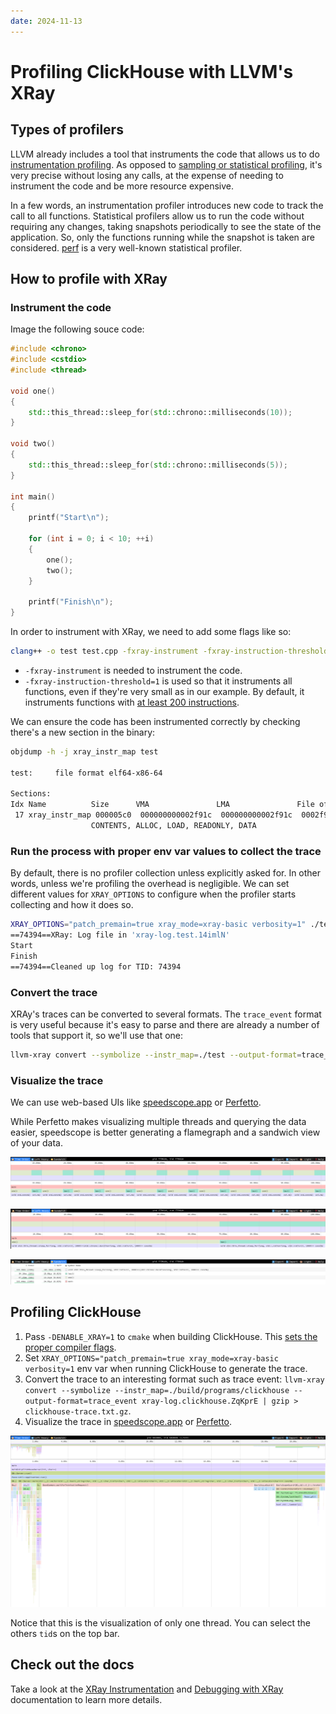 ```yaml
---
date: 2024-11-13
---
```


# Profiling ClickHouse with LLVM's XRay

## Types of profilers

LLVM already includes a tool that instruments the code that allows us to do [instrumentation
profiling](https://en.wikipedia.org/wiki/Profiling_(computer_programming)#Instrumentation). As
opposed to [sampling or statistical
profiling](https://en.wikipedia.org/wiki/Profiling_(computer_programming)#Statistical_profilers),
it's very precise without losing any calls, at the expense of needing to instrument the code and be
more resource expensive.

In a few words, an instrumentation profiler introduces new code to track the call to all functions.
Statistical profilers allow us to run the code without requiring any changes, taking snapshots
periodically to see the state of the application. So, only the functions running while the snapshot
is taken are considered. [perf](https://en.wikipedia.org/wiki/Perf_%28Linux%29) is a very well-known
statistical profiler.

## How to profile with XRay

### Instrument the code

Image the following souce code:

```c++
#include <chrono>
#include <cstdio>
#include <thread>

void one()
{
    std::this_thread::sleep_for(std::chrono::milliseconds(10));
}

void two()
{
    std::this_thread::sleep_for(std::chrono::milliseconds(5));
}

int main()
{
    printf("Start\n");

    for (int i = 0; i < 10; ++i)
    {
        one();
        two();
    }

    printf("Finish\n");
}
```

In order to instrument with XRay, we need to add some flags like so:

```bash
clang++ -o test test.cpp -fxray-instrument -fxray-instruction-threshold=1
```

* `-fxray-instrument` is needed to instrument the code.
* `-fxray-instruction-threshold=1` is used so that it instruments all functions, even if they're
  very small as in our example. By default, it instruments functions with [at least 200
  instructions](https://llvm.org/docs/XRay.html#instrumenting-your-c-c-objective-c-application).

We can ensure the code has been instrumented correctly by checking there's a new section in the
binary:

```bash
objdump -h -j xray_instr_map test

test:     file format elf64-x86-64

Sections:
Idx Name          Size      VMA               LMA               File off  Algn
 17 xray_instr_map 000005c0  000000000002f91c  000000000002f91c  0002f91c  2**0
                  CONTENTS, ALLOC, LOAD, READONLY, DATA
```

### Run the process with proper env var values to collect the trace

By default, there is no profiler collection unless explicitly asked for. In other words, unless
we're profiling the overhead is negligible. We can set different values for `XRAY_OPTIONS` to
configure when the profiler starts collecting and how it does so.

```bash
XRAY_OPTIONS="patch_premain=true xray_mode=xray-basic verbosity=1" ./test
==74394==XRay: Log file in 'xray-log.test.14imlN'
Start
Finish
==74394==Cleaned up log for TID: 74394
```

### Convert the trace

XRAy's traces can be converted to several formats. The `trace_event` format is very useful because
it's easy to parse and there are already a number of tools that support it, so we'll use that one:

```bash
llvm-xray convert --symbolize --instr_map=./test --output-format=trace_event xray-log.test.14imlN | gzip > test-trace.txt.gz
```

### Visualize the trace

We can use web-based UIs like [speedscope.app](https://www.speedscope.app/) or
[Perfetto](https://ui.perfetto.dev).

While Perfetto makes visualizing multiple threads and querying the data easier, speedscope is better
generating a flamegraph and a sandwich view of your data.

![time-order](./images/profiling-clickhouse-with-llvm-xray/time-order.png)

![left-heavy](./images/profiling-clickhouse-with-llvm-xray/left-heavy.png)

![sandwich](./images/profiling-clickhouse-with-llvm-xray/sandwich.png)

## Profiling ClickHouse

1. Pass `-DENABLE_XRAY=1` to `cmake` when building ClickHouse. This [sets the proper compiler
   flags](https://github.com/ClickHouse/ClickHouse/blob/9caac43b2aa5e7c5474a87b7596dea95f5a2569a/cmake/xray_instrumentation.cmake).
2. Set `XRAY_OPTIONS="patch_premain=true xray_mode=xray-basic verbosity=1` env var when running
   ClickHouse to generate the trace.
3. Convert the trace to an interesting format such as trace event: `llvm-xray convert --symbolize
   --instr_map=./build/programs/clickhouse --output-format=trace_event xray-log.clickhouse.ZqKprE |
   gzip > clickhouse-trace.txt.gz`.
4. Visualize the trace in [speedscope.app](https://www.speedscope.app/) or
   [Perfetto](https://ui.perfetto.dev).

![clickhouse-time-order](./images/profiling-clickhouse-with-llvm-xray/clickhouse-time-order.png)

Notice that this is the visualization of only one thread. You can select the others `tid`s on the
top bar.

## Check out the docs

Take a look at the [XRay Instrumentation](https://llvm.org/docs/XRay.html) and [Debugging with
XRay](https://llvm.org/docs/XRayExample.html) documentation to learn more details.
